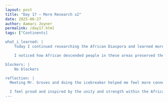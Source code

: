 ```yaml
---
layout: post
title: "Day 17 – More Research x2"
date: 2025-06-27
author: Aamari Joyner
permalink: /day17.html
tags: ["Continents]

what_i_learned: |
    Today I continued researching the African Diaspora and learned more about how Central America, the Caribbean, South America, and North America have been shaped by African influence. I discovered that many countries across these regions share similiar cultural traditions such as food, music, religion, language, and community values, which all have deep African roots.

    I noticed how African descended people in these areas preserved their identities and adapted their cultures despite colonization and oppression. We also got to meet our high school teacher, Mr.Groves, and did an icebreaker activity to get to know him better. It was a great way to end a powerful learning experience.

blockers: |
    No blockers

reflection: |
  Meeting Mr. Groves and doing the icebreaker helped me feel more connected and excited about the class moving forward. Reflecting on my research today, I'm amazed by how similar the cultures of African descended communities are across different continents. It's powerful to see how people carried their traditions through music, food, faith, and resistance, even when they were taken from their homeland.

  I feel proud and inspired by the unity and strength within the African diaspora. This experience reminded me that we are all part of a global story of resilence, creativity, and legacy.
---
```

